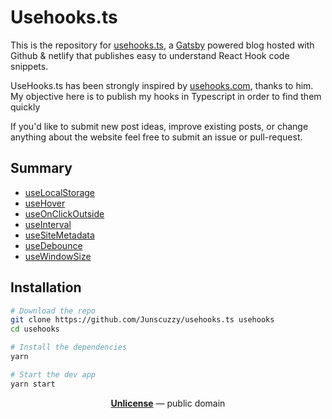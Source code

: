 # Usehooks.ts

This is the repository for [usehooks.ts](https://usehooks.ts), a [Gatsby](https://www.gatsbyjs.org) powered blog hosted with Github & netlify that publishes easy to understand React Hook code snippets.

UseHooks.ts has been strongly inspired by [usehooks.com](https://usehooks.com), thanks to him. My objective here is to publish my hooks in Typescript in order to find them quickly

If you'd like to submit new post ideas, improve existing posts, or change anything about the website feel free to submit an issue or pull-request.

## Summary

- [useLocalStorage](https://usehooks-typescript.com/use-local-storage)
- [useHover](https://usehooks-typescript.com/use-hover)
- [useOnClickOutside](https://usehooks-typescript.com/use-on-click-outside)
- [useInterval](https://usehooks-typescript.com/use-interval)
- [useSiteMetadata](https://usehooks-typescript.com/use-site-metadata)
- [useDebounce](https://usehooks-typescript.com/use-debounce)
- [useWindowSize](https://usehooks-typescript.com/use-window-size)

## Installation

```bash
# Download the repo
git clone https://github.com/Junscuzzy/usehooks.ts usehooks
cd usehooks

# Install the dependencies
yarn

# Start the dev app
yarn start
```

<p align="center">
  <a href="./LICENSE"><strong>Unlicense</strong></a>  &mdash;  public domain
</p>

